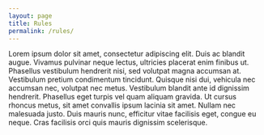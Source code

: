 ```yaml
---
layout: page
title: Rules
permalink: /rules/
---
```

Lorem ipsum dolor sit amet, consectetur adipiscing elit. Duis ac blandit augue. Vivamus pulvinar neque lectus, ultricies placerat enim finibus ut. Phasellus vestibulum hendrerit nisi, sed volutpat magna accumsan at. Vestibulum pretium condimentum tincidunt. Quisque nisi dui, vehicula nec accumsan nec, volutpat nec metus. Vestibulum blandit ante id dignissim hendrerit. Phasellus eget turpis vel quam aliquam gravida. Ut cursus rhoncus metus, sit amet convallis ipsum lacinia sit amet. Nullam nec malesuada justo. Duis mauris nunc, efficitur vitae facilisis eget, congue eu neque. Cras facilisis orci quis mauris dignissim scelerisque.